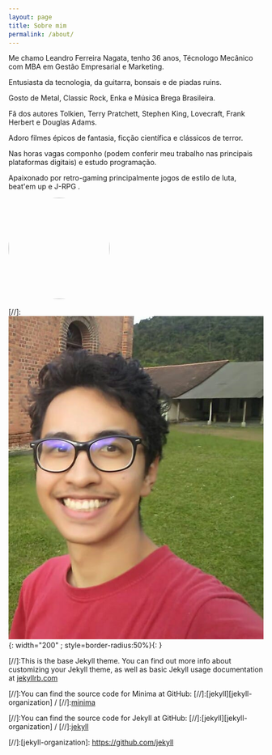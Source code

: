 ```yaml
---
layout: page
title: Sobre mim
permalink: /about/
---
```


Me chamo Leandro Ferreira Nagata, tenho 36 anos, Técnologo Mecânico com MBA em Gestão Empresarial e Marketing.

Entusiasta da tecnologia, da guitarra, bonsais e de piadas ruins.

Gosto de Metal, Classic Rock, Enka e Música Brega Brasileira.

Fã dos autores Tolkien, Terry Pratchett, Stephen King, Lovecraft, Frank Herbert e Douglas Adams.

Adoro filmes épicos de fantasia, ficção científica e clássicos de terror.

Nas horas vagas componho (podem conferir meu trabalho nas principais plataformas digitais) e estudo programação.

Apaixonado por retro-gaming principalmente jogos de estilo de luta, beat'em up e J-RPG .

<img src="https://www.leandronagata.com.br/assets/img/me.jpg" width="200" height="200" style="border-radius: 50%;object-fit:cover;" alt-text="Esse cara sou eu!!!">

[//]:![](/assets/img/me.jpg){: width="200" ;  style=border-radius:50%}{: }


[//]:This is the base Jekyll theme. You can find out more info about customizing your Jekyll theme, as well as basic Jekyll usage documentation at [jekyllrb.com](https://jekyllrb.com/)

[//]:You can find the source code for Minima at GitHub:
[//]:[jekyll][jekyll-organization] /
[//]:[minima](https://github.com/jekyll/minima)

[//]:You can find the source code for Jekyll at GitHub:
[//]:[jekyll][jekyll-organization] /
[//]:[jekyll](https://github.com/jekyll/jekyll)


[//]:[jekyll-organization]: https://github.com/jekyll
